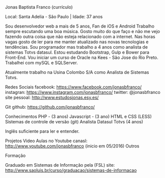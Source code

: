 Jonas Baptista Franco (currículo)


Local: Santa Adelia - São Paulo | Idade: 37 anos

Sou desenvolvedor web a mais de 5 anos, Fan de iOS e Android
Trabalho sempre escutando uma boa música. 
Gosto muito do que faço e não me vejo fazendo outra coisa que não esteja relacionado com a internet. 
Nas horas vagas gosto de ler para me manter atualizado nas novas tecnologias e tendências. 
Sou programador mas trabalho a 4 anos como analista de sistemas Totvs datasul.
Estou estudando Bootstrap, Gulp e Bower para Front-End.
Vou iniciar um curso de Oracle na Kees - São Jose do Rio Preto.
Trabalhei com mySQL e SQLServer.

Atualmente trabalho na Usina Colombo S/A como Analista de Sistemas Totvs.

Redes Sociais
facebook: https://www.facebook.com/jonasbfranco/
instagran: https://www.instagram.com/jonasbfranco/
twitter: @jonasbfranco
site pessoal: http://www.estudosjonas.esy.es/

Git
github: https://github.com/jonasbfranco/


Conhecimentos
PHP - (3 anos)
Javascript - (3 ano)
HTML e CSS (LESS)
Sistemas de controle de versão (git)
Analista Datasul Totvs (4 anos)

Inglês suficiente para ler e entender.

Projetos
Video Aulas no Youtube
canasl: http://www.youtube.com/jonasbfranco (inicio em 05/2016)
Outros

Formação

Graduado em Sistemas de Informação pela (FSL)
site: http://www.saoluis.br/curso/graduacao/sistemas-de-informacao


